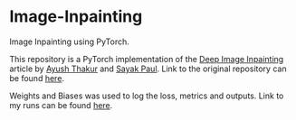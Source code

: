 # Image-Inpainting
Image Inpainting using PyTorch.

This repository is a PyTorch implementation of the [Deep Image Inpainting](https://www.wandb.com/articles/introduction-to-image-inpainting-with-deep-learning) article by [Ayush Thakur](https://github.com/ayulockin) and [Sayak Paul](https://github.com/sayakpaul). Link to the original repository can be found [here](https://github.com/ayulockin/deepimageinpainting).

Weights and Biases was used to log the loss, metrics and outputs. Link to my runs can be found [here](https://wandb.ai/kad99kev/inpainting).
